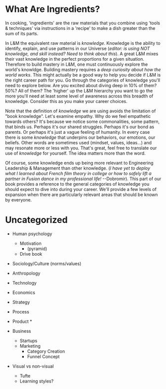 # What Are Ingredients?
In cooking, 'ingredients' are the raw materials that you combine using 'tools & techniques' via instructions in a 'recipe' to make a dish greater than the sum of its parts. 

In L&M the equivalent raw material is *knowledge*. Knowledge is the ability to identify, explain, and use patterns in our Universe (*editor: is using NOT knowledge, and skill instead? Need to think about this*). A great L&M mixes their vast knowledge in the perfect proportions for a given situation. Therefore to build mastery in L&M, one must continuously explore the world's knowldge. Building mastery requires a *deep curiosity about how the world works*. This might actually be a good way to help you decide if L&M is the right career path for you. Go through the categories of knowledge you'll need to explore below. Are you excited about diving deep in 10% of them? 50%? All of them? The 'higher' up the L&M hierarchy you want to go the more you'll need at least some level of awareness across this breadth of knowledge. Consider this as you make your career choices.

Note that the definition of _knowledge_ we are using avoids the limitation of "book knowledge". Let's examine empathy. Why do we feel empathetic towards others? It's because we notice some commonalities, some pattern, that binds us. Perhaps it's our shared struggles. Perhaps it's our bond as parents. Or perhaps it's just a vague feeling of humanity. In every case there is some _knowledge_ that underpins our behaviors, our emotions, our beliefs. Other words are sometimes used (mindset, values, ideas...) and may resonate more or less with you. That's great, feel free to translate our use of _knowledge_ for yourself. The idea matters more than the word.

Of course, some knowledge ends up being more relevant to Engineering Leadership & Management than other knowledge. (_I have yet to deploy what I learned about French film theory in college or how to safely lift a partner in Fusion dance in my professional life!_ --Dobromir). This part of our book provides a reference to the general categories of knowledge you should expect to dive into during your career. We'll provide a few levels of expansion when there are particularly relevant areas that should be known by everyone. 

# Uncategorized

* Human psychology
   * Motivation 
      * (pyramid)
   * Drive book
    
* Sociology/Culture (norms/values)
* Anthropology
* Technology
* Economics
* Strategy
* Process
* Product
   * 
* Business
   * Startups
   * Marketing
     * Category Creation
	 * Funnel Concept
* Visual vs non-visual
    * Tufte
    * Learning styles? 

   